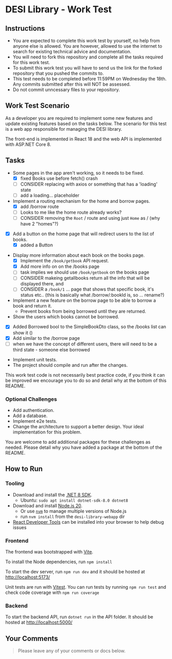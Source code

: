 # DESI Library - Work Test

## Instructions

- You are expected to complete this work test by yourself, no help from anyone else is allowed. You are however, allowed to use the internet to search for existing technical advice and documentation.
- You will need to fork this repository and complete all the tasks required for this work test.
- To submit this work test you will have to send us the link for the forked repository that you pushed the commits to.
- This test needs to be completed before 11:59PM on Wednesday the 18th. Any commits submitted after this will NOT be assessed.
- Do not commit unncessary files to your repository.

## Work Test Scenario

As a developer you are required to implement some new features and update existing features based on the tasks below. The scenario for this test is a web app responsible for managing the DESI library.

The front-end is implemented in React 18 and the web API is implemented with ASP.NET Core 8.

## Tasks

- Some pages in the app aren't working, so it needs to be fixed.
  - [x] fixed Books use before fetch() crash
  - [ ] CONSIDER replacing with axios or something that has a 'loading' state
  - [ ] add a loading... placeholder
- Implement a routing mechanism for the home and borrow pages.
  - [x] add /borrow route
  - [ ] Looks to me like the home route already works?
  - [ ] CONSIDER removing the `Root` / route and using just `Home` as / (why have 2 "homes"?)
- [x] Add a button on the home page that will redirect users to the list of books.
  - [x] added a Button
- Display more information about each book on the books page.
  - [x] Implement the `/book/getbook` API request.
  - [x] Add more info on on the /books page
  - [ ] task implies we should use `/book/getbook` on the books page
  - [ ] CONSIDER makeing getallbooks return all the info that will be displayed there, and
  - [ ] CONSIDER a `/book/1` ... page that shows that specific book, it's status etc.. (this is basically what /borrow/:bookId is, so ... rename?)
- Implement a new feature on the borrow page to be able to borrow a book and return it.
  - Prevent books from being borrowed until they are returned.
- Show the users which books cannot be borrowed.
 - [x] Added Borrowed bool to the SimpleBookDto class, so the /books list can show it ()
 - [x] Add similar to the /borrow page
 - [ ] when we have the concept of different users, there will need to be a third state - someone else borrowed
- Implement unit tests.
- The project should compile and run after the changes.

This work test code is not necessarily best practice code, if you think it can be improved we encourage you to do so and detail why at the bottom of this README.

### Optional Challenges

- Add authentication.
- Add a database.
- Implement e2e tests.
- Change the architecture to support a better design. Your ideal implementation for this problem.

You are welcome to add additional packages for these challenges as needed. Please detail why you have added a package at the bottom of the README.

## How to Run

### Tooling

- Download and install the [.NET 8 SDK](https://dotnet.microsoft.com/en-us/download).
  - Ubuntu: `sudo apt install dotnet-sdk-8.0 dotnet8`
- Download and install [Node.js 20](https://nodejs.org/en/download).
  - Or use [`nvm`](https://github.com/nvm-sh/nvm) to manage multiple versions of Node.js
  - run `nvm install` from the `desi-library-webapp` dir
- [React Developer Tools](https://react.dev/learn/react-developer-tools) can be installed into your browser to help debug issues

### Frontend

The frontend was bootstrapped with [Vite](https://vitejs.dev/).

To install the Node dependencies, run `npm install`

To start the dev server, run `npm run dev` and it should be hosted at <http://localhost:5173/>

Unit tests are run with [Vitest](https://vitest.dev/). You can run tests by running `npm run test` and check code coverage with `npm run coverage`

### Backend

To start the backend API, run `dotnet run` in the API folder. It should be hosted at <http://localhost:5000/> 

## Your Comments

> Please leave any of your comments or docs below.
